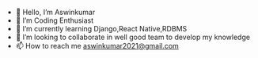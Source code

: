 - 👋 Hello, I’m Aswinkumar
- 👀 I’m Coding Enthusiast
- 🌱 I’m currently learning Django,React Native,RDBMS
- 💞️ I’m looking to collaborate in well good team to develop my knowledge
- 📫 How to reach me aswinkumar2021@gmail.com

<!---
Aswinkumar20/Aswinkumar20 is a ✨ special ✨ repository because its `README.md` (this file) appears on your GitHub profile.
You can click the Preview link to take a look at your changes.
--->
